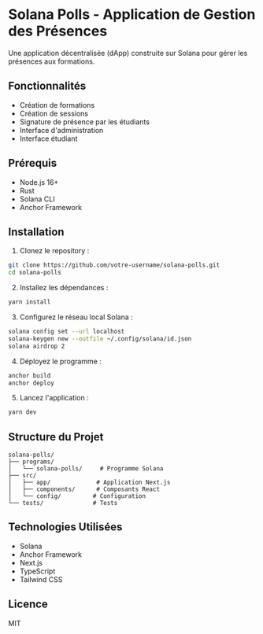 # Solana Polls - Application de Gestion des Présences

Une application décentralisée (dApp) construite sur Solana pour gérer les présences aux formations.

## Fonctionnalités

- Création de formations
- Création de sessions
- Signature de présence par les étudiants
- Interface d'administration
- Interface étudiant

## Prérequis

- Node.js 16+
- Rust
- Solana CLI
- Anchor Framework

## Installation

1. Clonez le repository :
```bash
git clone https://github.com/votre-username/solana-polls.git
cd solana-polls
```

2. Installez les dépendances :
```bash
yarn install
```

3. Configurez le réseau local Solana :
```bash
solana config set --url localhost
solana-keygen new --outfile ~/.config/solana/id.json
solana airdrop 2
```

4. Déployez le programme :
```bash
anchor build
anchor deploy
```

5. Lancez l'application :
```bash
yarn dev
```

## Structure du Projet

```
solana-polls/
├── programs/
│   └── solana-polls/     # Programme Solana
├── src/
│   ├── app/             # Application Next.js
│   ├── components/      # Composants React
│   └── config/         # Configuration
└── tests/              # Tests
```

## Technologies Utilisées

- Solana
- Anchor Framework
- Next.js
- TypeScript
- Tailwind CSS

## Licence

MIT

